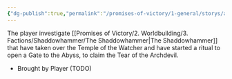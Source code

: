 ```yaml
---
{"dg-publish":true,"permalink":"/promises-of-victory/1-general/storys/artifact-of-chaos/","title":"Artifact of Chaos"}
---
```







The player investigate [[Promises of Victory/2. Worldbuilding/3. Factions/Shaddowhammer/The Shaddowhammer\|The Shaddowhammer]] that have taken over the Temple of the Watcher and have started a ritual to open a Gate to the Abyss, to claim the Tear of the Archdevil.

- Brought by Player (TODO)
